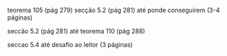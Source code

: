 teorema 105 (pág 279)
secção 5.2 (pág 281) até ponde conseguirem (3-4 páginas)

seccão 5.2 (pág 281) até teorema 110 (pág 288)

seccao 5.4 até desafio ao leitor (3 páginas)
